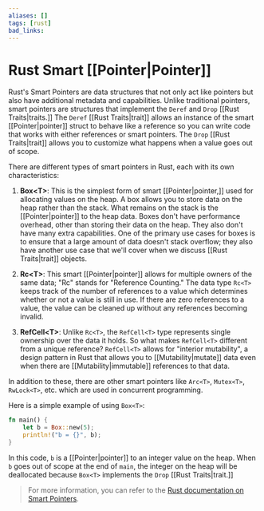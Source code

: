 ```yaml
---
aliases: []
tags: [rust]
bad_links:
---
```

# Rust Smart [[Pointer|Pointer]]

Rust's Smart Pointers are data structures that not only act like pointers but also have additional metadata and capabilities. Unlike traditional pointers, smart pointers are structures that implement the `Deref` and `Drop` [[Rust Traits|traits.]] The `Deref` [[Rust Traits|trait]] allows an instance of the smart [[Pointer|pointer]] struct to behave like a reference so you can write code that works with either references or smart pointers. The `Drop` [[Rust Traits|trait]] allows you to customize what happens when a value goes out of scope.

There are different types of smart pointers in Rust, each with its own characteristics:

1. **Box\<T>**: This is the simplest form of smart [[Pointer|pointer,]] used for allocating values on the heap. A box allows you to store data on the heap rather than the stack. What remains on the stack is the [[Pointer|pointer]] to the heap data. Boxes don't have performance overhead, other than storing their data on the heap. They also don't have many extra capabilities. One of the primary use cases for boxes is to ensure that a large amount of data doesn't stack overflow; they also have another use case that we'll cover when we discuss [[Rust Traits|trait]] objects.

2. **Rc\<T>**: This smart [[Pointer|pointer]] allows for multiple owners of the same data; "Rc" stands for "Reference Counting." The data type `Rc<T>` keeps track of the number of references to a value which determines whether or not a value is still in use. If there are zero references to a value, the value can be cleaned up without any references becoming invalid.

3. **RefCell\<T>**: Unlike `Rc<T>`, the `RefCell<T>` type represents single ownership over the data it holds. So what makes `RefCell<T>` different from a unique reference? `RefCell<T>` allows for "interior mutability", a design pattern in Rust that allows you to [[Mutability|mutate]] data even when there are [[Mutability|immutable]] references to that data.

In addition to these, there are other smart pointers like `Arc<T>`, `Mutex<T>`, `RwLock<T>`, etc. which are used in concurrent programming.

Here is a simple example of using `Box<T>`:

```rust
fn main() {
    let b = Box::new(5);
    println!("b = {}", b);
}
```

In this code, `b` is a [[Pointer|pointer]] to an integer value on the heap. When `b` goes out of scope at the end of `main`, the integer on the heap will be deallocated because `Box<T>` implements the `Drop` [[Rust Traits|trait.]]

> For more information, you can refer to the [Rust documentation on Smart Pointers](https://doc.rust-lang.org/book/ch15-00-smart-pointers.html).